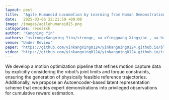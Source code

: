 ```yaml
---
layout: post
title:  "Agile Humanoid Locomotion by Learning from Human Demonstrations"
date:   2025-03-06 22:21:59 +00:00
image: /images/agilehumanoid25.png
categories: research
author: "Kangning Yin"
authors: "<strong>Kangning Yin</strong>, <a >Yingguang Xing</a> , <a href=https://yaomarkmu.github.io/>Yao Mu</a>, <a href=https://people.iiis.tsinghua.edu.cn/~jychen/>Jianyu Chen</a>, <a href=https://sca.shanghaitech.edu.cn/sca_en/2020/0903/c7933a173623/page.htm>Zheng Tian</a>"
venue: "Under Review"
paper: "https://github.com/yinkangning0124/yinkangning0124.github.io/blob/main/resources/agilehumanoid.pdf"
video: "https://github.com/yinkangning0124/yinkangning0124.github.io/tree/main/resources/agilehumanoid_video.mp4"
---
```

We develop a motion optimization pipeline that refines motion capture data by explicitly considering the robot’s joint limits and torque constraints, ensuring the generation of physically feasible reference trajectories. Additionally, we propose an Autoencoder-based latent representation scheme that encodes expert demonstrations into privileged observations for cumulative reward estimation.
